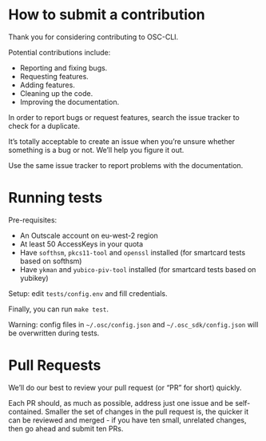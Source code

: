 # How to submit a contribution

Thank you for considering contributing to OSC-CLI.

Potential contributions include:

- Reporting and fixing bugs.
- Requesting features.
- Adding features.
- Cleaning up the code.
- Improving the documentation.

In order to report bugs or request features, search the issue tracker to check for a duplicate.

It’s totally acceptable to create an issue when you’re unsure whether
something is a bug or not. We’ll help you figure it out.

Use the same issue tracker to report problems with the documentation.

# Running tests

Pre-requisites:
- An Outscale account on eu-west-2 region
- At least 50 AccessKeys in your quota
- Have `softhsm`, `pkcs11-tool` and `openssl` installed (for smartcard tests based on softhsm)
- Have `ykman` and `yubico-piv-tool` installed (for smartcard tests based on yubikey)

Setup: edit `tests/config.env` and fill credentials.

Finally, you can run `make test`.

Warning: config files in `~/.osc/config.json` and `~/.osc_sdk/config.json` will be overwritten during tests.

# Pull Requests

We’ll do our best to review your pull request (or “PR” for short) quickly.

Each PR should, as much as possible, address just one issue and be self-contained.
Smaller the set of changes in the pull request is, the quicker it can be reviewed and
merged - if you have ten small, unrelated changes, then go ahead and submit ten PRs.
